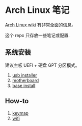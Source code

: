 # Arch Linux 笔记

[Arch Linux wiki](https://wiki.archlinux.org/) 有非常全面的信息。

这个 repo 只存放一些笔记或配置.

## 系统安装

建议主板 UEFI + 硬盘 GPT 分区模式。

1. [usb installer](./install/make-an-usb-installer.md)
2. [motherboard](./install/motherboard.md)
3. [base install](./install/base-install.md)

## How-to

1. [keymap](./how-to/keymap.md)
2. [wifi](./how-to/wifi.md)
